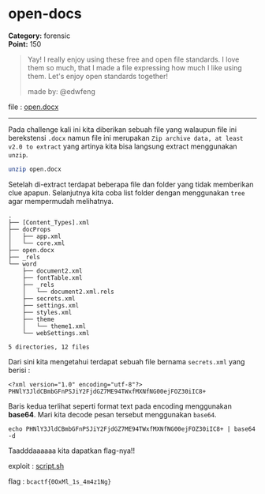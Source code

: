 # open-docs
**Category:** forensic <br>
**Point:** 150

> Yay! I really enjoy using these free and open file standards. I love them so much, that I made a file expressing how much I like using them. Let's enjoy open standards together!
> 
> made by: @edwfeng

file : [open.docx](https://www.bcactf.com/files/547366015d9c2ca402542999f1e5097e/open.docx?token=eyJ0ZWFtX2lkIjoxMTE4LCJ1c2VyX2lkIjoxODY2LCJmaWxlX2lkIjo1fQ.XRi91w.-vbSZlBNzlp2laHkNRknKJqshCU)

---

Pada challenge kali ini kita diberikan sebuah file yang walaupun file ini berekstensi `.docx` namun file ini merupakan `Zip archive data, at least v2.0 to extract` yang artinya kita bisa langsung extract menggunakan `unzip`.

```bash
unzip open.docx
```

Setelah di-extract terdapat beberapa file dan folder yang tidak memberikan clue apapun. Selanjutnya kita coba list folder dengan menggunakan `tree` agar mempermudah melihatnya.

```
.
├── [Content_Types].xml
├── docProps
│   ├── app.xml
│   └── core.xml
├── open.docx
├── _rels
└── word
    ├── document2.xml
    ├── fontTable.xml
    ├── _rels
    │   └── document2.xml.rels
    ├── secrets.xml
    ├── settings.xml
    ├── styles.xml
    ├── theme
    │   └── theme1.xml
    └── webSettings.xml

5 directories, 12 files
```

Dari sini kita mengetahui terdapat sebuah file bernama `secrets.xml` yang berisi :

```
<?xml version="1.0" encoding="utf-8"?>
PHNlY3JldCBmbGFnPSJiY2FjdGZ7ME94TWxfMXNfNG00ejFOZ30iIC8+
```

Baris kedua terlihat seperti format text pada encoding menggunakan **base64**. Mari kita decode pesan tersebut menggunakan `base64`.

```
echo PHNlY3JldCBmbGFnPSJiY2FjdGZ7ME94TWxfMXNfNG00ejFOZ30iIC8+ | base64 -d
```

Taadddaaaaaa kita dapatkan flag-nya!!

exploit : [script.sh](./script.sh)

flag : `bcactf{0OxMl_1s_4m4z1Ng}`